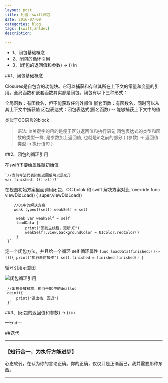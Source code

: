 ```yaml
---
layout: post
title: 利器：swift闭包
date: 2016-07-09
categories: blog
tags: [swift,zhldev]
description:

---
```



* 1、闭包基础概念
* 2、闭包的循环引用
* 3、(闭包的返回值和参数) -> () in



##1、闭包基础概念

Closures是自包含的功能块。它可以捕获和存储其所在上下文的常量和变量的引用。全局函数和嵌套函数其实都是闭包。闭包有以下三种形式：

全局函数：有函数名，但不能获取任何外部值
嵌套函数：有函数名，同时可以从其上下文中捕获值
闭包表达式：闭包表达式(匿名函数) -- 能够捕获上下文中的值

类似于OC语言的block


>语法: in关键字的目的是便于区分返回值和执行语句
闭包表达式的类型和函数的类型一样, 是参数加上返回值, 也就是in之前的部分
{
    (参数) -> 返回值类型 in
    执行语句
}



##2、闭包的循环引用

在swift下要给属性赋初始值

    `//当前写法代表闭包返回值可以是nil
    var finished: (()->())?`

在视图初始方案里面调用闭包，OC bolok 和 swift 解决方案对比
    `override func viewDidLoad() {
        super.viewDidLoad()

        //OC中的解决方案
        weak typeof(self) weakSelf = self

         weak var weakSelf = self
         loadData {
             print("回到主线程，更新UI")
             weakSelf!.view.backgroundColor = UIColor.redColor()
         }
     }`

定一个闭包方法，并且给一个循环 self 循环属性
    `func loadData(finished:()->()){
         print("执行耗时操作")
         self.finished = finished
         finished()
     }`

循环引用示意图

![闭包循环引用](http://oa1viup98.bkt.clouddn.com/bibaoxunhuanyinyong.png)




     //出栈会被释放，相当于OC中的dealloc
     deinit{
         print("退出栈，回退")
     }`


##3、(闭包的返回值和参数) -> () in




—End—

##迭代

<!--
- 2015-09-14 01:52:09 再改
* 2015年6月19日 19:36:49 四稿
* 2015年6月17日 19:51:24 三稿
* 2015年6月16日 20:11:01 二稿
* 2015年6月15日 19:09:17 初稿

-->


---

### **【知行合一，为执行方能进步】**


心态软弱，在认为你的言论正确。你的正确，仅仅只是正确而已，我并需要那种东西。



----



<!--（题图：saurabh mohnot by Nik FC）-->
